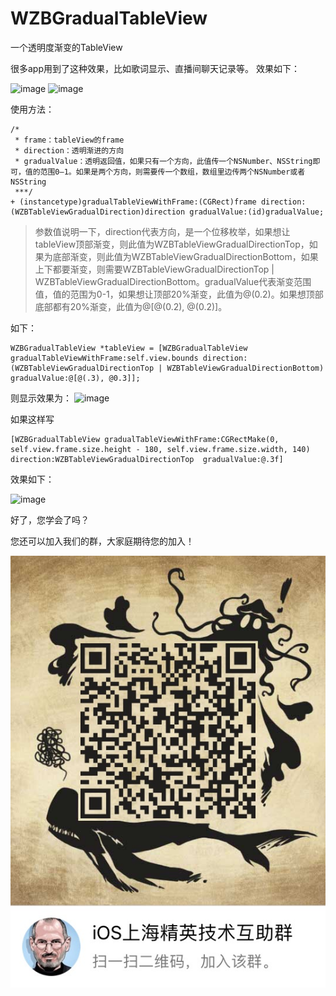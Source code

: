 # WZBGradualTableView
一个透明度渐变的TableView

很多app用到了这种效果，比如歌词显示、直播间聊天记录等。
效果如下：

 ![image](https://github.com/WZBbiao/WZBGradualTableView/blob/master/1.png?raw=true)
 ![image](https://github.com/WZBbiao/WZBGradualTableView/blob/master/2.png?raw=true)
 
 使用方法：
 
``` 
/*
 * frame：tableView的frame
 * direction：透明渐进的方向
 * gradualValue：透明返回值，如果只有一个方向，此值传一个NSNumber、NSString即可，值的范围0—1。如果是两个方向，则需要传一个数组，数组里边传两个NSNumber或者NSString
 ***/
+ (instancetype)gradualTableViewWithFrame:(CGRect)frame direction:(WZBTableViewGradualDirection)direction gradualValue:(id)gradualValue;
```
>参数值说明一下，direction代表方向，是一个位移枚举，如果想让tableView顶部渐变，则此值为WZBTableViewGradualDirectionTop，如果为底部渐变，则此值为WZBTableViewGradualDirectionBottom，如果上下都要渐变，则需要WZBTableViewGradualDirectionTop | WZBTableViewGradualDirectionBottom。gradualValue代表渐变范围值，值的范围为0-1，如果想让顶部20%渐变，此值为@(0.2)。如果想顶部底部都有20%渐变，此值为@[@(0.2), @(0.2)]。

如下：

```
WZBGradualTableView *tableView = [WZBGradualTableView gradualTableViewWithFrame:self.view.bounds direction:(WZBTableViewGradualDirectionTop | WZBTableViewGradualDirectionBottom)  gradualValue:@[@(.3), @0.3]];
```
则显示效果为：
 ![image](https://github.com/WZBbiao/WZBGradualTableView/blob/master/3.gif?raw=true)
 
 如果这样写
 
 ```
 [WZBGradualTableView gradualTableViewWithFrame:CGRectMake(0, self.view.frame.size.height - 180, self.view.frame.size.width, 140) direction:WZBTableViewGradualDirectionTop  gradualValue:@.3f]
 ```
 效果如下：
 
  ![image](https://github.com/WZBbiao/WZBGradualTableView/blob/master/4.gif?raw=true)
  
  好了，您学会了吗？

 您还可以加入我们的群，大家庭期待您的加入！
 
 ![image](https://raw.githubusercontent.com/WZBbiao/WZBSwitch/master/IMG_1850.JPG)
